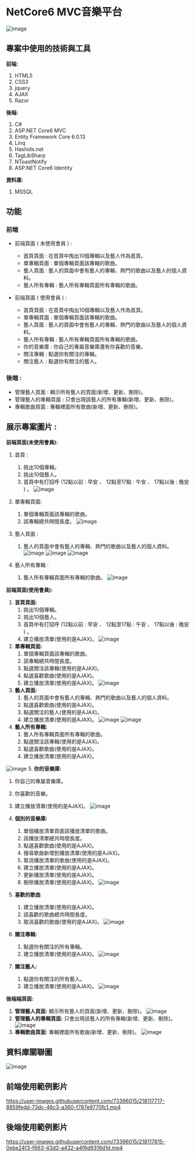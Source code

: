# NetCore6 MVC音樂平台

![image](https://github.com/LiuYuJSCPPY/NetCore6_Music/blob/main/Iamge/%E7%99%BB%E5%85%A5%E9%A6%96%E9%A0%81.PNG)

## 專案中使用的技術與工具
**前端:**

1.  HTML5
2.  CSS3
3.  jquery
4.  AJAX
5.  Razor 

**後端:**
 1.  C#
 2.  ASP.NET Core6 MVC
 3.  Entity Framework Core 6.0.13
 4.  Linq
 5.  Hashids.net
 6.  TagLibSharp
 7.  NToastNotify
 8.  ASP.NET Core6 Identity

**資料庫:**
1.  MSSQL

## 功能

### 前端
* 前端頁面 ( 未使用會員 ) :
  * 首頁頁面 : 在首頁中掏出10個專輯以及藝人作為首頁。
  * 單專輯頁面 : 單個專輯頁面該專輯的歌曲。
  * 藝人頁面 : 藝人的頁面中會有藝人的專輯、熱門的歌曲以及藝人的個人資料。
  * 藝人所有專輯 : 藝人所有專輯頁面所有專輯的歌曲。
  
* 前端頁面 ( 使用會員 ) :
  * 首頁頁面 : 在首頁中掏出10個專輯以及藝人作為首頁。
  * 單專輯頁面 : 單個專輯頁面該專輯的歌曲。
  * 藝人頁面 : 藝人的頁面中會有藝人的專輯、熱門的歌曲以及藝人的個人資料。
  * 藝人所有專輯 : 藝人所有專輯頁面所有專輯的歌曲。
  * 你的音樂庫 : 你自己的專屬音樂庫還有你喜歡的音樂。
  * 關注專輯 : 點選你有關注的專輯。
  * 關注藝人 : 點選你有關注的藝人。
  
 ### 後端 :
 * 管理藝人頁面 : 顯示所有藝人的頁面(新增、更新、刪除)。
 * 管理藝人的專輯頁面 : 只會出現該藝人的所有專輯(新增、更新、刪除)。
 * 專輯歌曲頁面 : 專輯裡面所有歌曲(新增、更新、刪除)。
 
 ## 展示專案圖片 : 
 **前端頁面(未使用會員):**
1. 首頁 :
   1. 挑出10個專輯。
   2. 挑出10個藝人。
   3. 首頁中有打招呼 (12點以前 : 早安 、 12點至17點 : 午安 、 17點以後 : 晚安 ) 。
![image](https://github.com/LiuYuJSCPPY/NetCore6_Music/blob/main/Iamge/%E9%A6%96%E9%A0%81.PNG)

2. 單專輯頁面:
   1.  單個專輯頁面該專輯的歌曲。
   2.  該專輯總共時間長度。
![image](https://github.com/LiuYuJSCPPY/NetCore6_Music/blob/main/Iamge/%E6%9C%AA%E7%99%BB%E5%85%A5%E5%89%8D%E5%8F%B0%E5%B0%88%E8%BC%AF.PNG)
  
3. 藝人頁面 : 
   1.  藝人的頁面中會有藝人的專輯、熱門的歌曲以及藝人的個人資料。
![image](https://github.com/LiuYuJSCPPY/NetCore6_Music/blob/main/Iamge/%E6%9C%AA%E7%99%BB%E5%85%A5%E5%89%8D%E5%8F%B0%E8%97%9D%E4%BA%BA1.PNG)
![image](https://github.com/LiuYuJSCPPY/NetCore6_Music/blob/main/Iamge/%E6%9C%AA%E7%99%BB%E5%85%A5%E5%89%8D%E5%8F%B0%E8%97%9D%E4%BA%BA2.PNG)
![image](https://github.com/LiuYuJSCPPY/NetCore6_Music/blob/main/Iamge/%E6%9C%AA%E7%99%BB%E5%85%A5%E5%89%8D%E5%8F%B0%E8%97%9D%E4%BA%BA3.PNG)
4. 藝人所有專輯 : 
   1.  藝人所有專輯頁面所有專輯的歌曲。
![image](https://github.com/LiuYuJSCPPY/NetCore6_Music/blob/main/Iamge/%E6%9C%AA%E7%99%BB%E5%85%A5%E8%97%9D%E4%BA%BA%E6%89%80%E6%9C%89%E5%B0%88%E8%BC%AF.PNG)
  
**前端頁面(使用會員):**
1. **首頁頁面:** 
   1. 挑出10個專輯。
   2. 挑出10個藝人。
   3. 首頁中有打招呼 (12點以前 : 早安 、 12點至17點 : 午安 、 17點以後 : 晚安 ) 。
   4. 建立播放清單(使用的是AJAX)。
![image](https://github.com/LiuYuJSCPPY/NetCore6_Music/blob/main/Iamge/%E7%99%BB%E5%85%A5%E9%A6%96%E9%A0%81.PNG)
2. **單專輯頁面:** 
   1.  單個專輯頁面該專輯的歌曲。
   2.  該專輯總共時間長度。
   3.  點選關注該專輯(使用的是AJAX)。
   4.  點選喜歡歌曲(使用的是AJAX)。
   5.  建立播放清單(使用的是AJAX)。
![image](https://github.com/LiuYuJSCPPY/NetCore6_Music/blob/main/Iamge/%E7%99%BB%E5%85%A5%E5%89%8D%E5%8F%B0%E5%B0%88%E8%BC%AF.PNG)
3. **藝人頁面:**
   1.  藝人的頁面中會有藝人的專輯、熱門的歌曲以及藝人的個人資料。
   2.  點選喜歡歌曲(使用的是AJAX)。
   3.  點選關注的藝人(使用的是AJAX)。
   4.  建立播放清單(使用的是AJAX)。
![image](https://github.com/LiuYuJSCPPY/NetCore6_Music/blob/main/Iamge/%E7%99%BB%E5%85%A5%E5%89%8D%E5%8F%B0%E8%97%9D%E4%BA%BA1.PNG)
![image](https://github.com/LiuYuJSCPPY/NetCore6_Music/blob/main/Iamge/%E7%99%BB%E5%85%A5%E5%89%8D%E5%8F%B0%E8%97%9D%E4%BA%BA2.PNG)
4. **藝人所有專輯:**
   1.  藝人所有專輯頁面所有專輯的歌曲。
   3.  點選關注該專輯(使用的是AJAX)。
   4.  點選喜歡歌曲(使用的是AJAX)。
   5.  建立播放清單(使用的是AJAX)。
   
![image](https://github.com/LiuYuJSCPPY/NetCore6_Music/blob/main/Iamge/%E7%99%BB%E5%85%A5%E8%97%9D%E4%BA%BA%E6%89%80%E6%9C%89%E5%B0%88%E8%BC%AF.PNG)
5. **你的音樂庫:** 
   1.  你自己的專屬音樂庫。
   2.  你喜歡的音樂。
   3.  建立播放清單(使用的是AJAX)。
![image](https://github.com/LiuYuJSCPPY/NetCore6_Music/blob/main/Iamge/%E9%9F%B3%E6%A8%82%E5%BA%AB.PNG)
6. **個別的音樂庫:**
   1.  單個播放清單頁面該播放清單的歌曲。
   2.  該播放清單總共時間長度。
   3.  點選喜歡歌曲(使用的是AJAX)。
   4.  搜尋歌曲新增到播放清單(使用的是AJAX)。
   5.  取消播放清單的歌曲(使用的是AJAX)。
   6.  建立播放清單(使用的是AJAX)。
   7.  更新播放清單(使用的是AJAX)。
   8.  刪除播放清單(使用的是AJAX)。
![image](https://github.com/LiuYuJSCPPY/NetCore6_Music/blob/main/Iamge/%E5%80%8B%E5%88%A5%E9%9F%B3%E6%A8%82%E5%BA%AB.PNG)

7. **喜歡的歌曲**
   1.  建立播放清單(使用的是AJAX)。
   2.  該喜歡的歌曲總共時間長度。
   3.  取消喜歡的歌曲(使用的是AJAX)。
![image](https://github.com/LiuYuJSCPPY/NetCore6_Music/blob/main/Iamge/%E5%96%9C%E6%AD%A1%E7%9A%84%E6%AD%8C%E6%9B%B2.PNG)

8. **關注專輯:**
   1.  點選你有關注的所有專輯。
   2.  建立播放清單(使用的是AJAX)。
![image](https://github.com/LiuYuJSCPPY/NetCore6_Music/blob/main/Iamge/%E9%97%9C%E6%B3%A8%E7%9A%84%E5%B0%88%E8%BC%AF.PNG)
7. **關注藝人:** 
   1.  點選你有關注的所有藝人。
   2.  建立播放清單(使用的是AJAX)。
![image](https://github.com/LiuYuJSCPPY/NetCore6_Music/blob/main/Iamge/%E9%97%9C%E6%B3%A8%E7%9A%84%E8%97%9D%E4%BA%BA.PNG)


  
**後端端頁面:**
1. **管理藝人頁面:** 顯示所有藝人的頁面(新增、更新、刪除)。
![image](https://github.com/LiuYuJSCPPY/NetCore6_Music/blob/main/Iamge/%E5%BE%8C%E8%87%BA%E7%AE%A1%E7%90%86%E8%97%9D%E4%BA%BACRUD.PNG)
2. **管理藝人的專輯頁面:** 只會出現該藝人的所有專輯(新增、更新、刪除)。
![image](https://github.com/LiuYuJSCPPY/NetCore6_Music/blob/main/Iamge/%E5%BE%8C%E5%8F%B0%E5%B0%88%E8%BC%AFCRUD.PNG)
3. **專輯歌曲頁面:** 專輯裡面所有歌曲(新增、更新、刪除)。
![image](https://github.com/LiuYuJSCPPY/NetCore6_Music/blob/main/Iamge/%E5%BE%8C%E5%8F%B0%E5%B0%88%E8%BC%AF%E9%9F%B3%E6%A8%82CRUD.PNG)


## 資料庫關聯圖
![image](https://github.com/LiuYuJSCPPY/NetCore6_Music/blob/main/Iamge/Untitled%20(1).png)

## 前端使用範例影片

https://user-images.githubusercontent.com/73396015/218117717-8859fedd-73dc-46c3-a360-f787e9770fc1.mp4

## 後端使用範例影片

https://user-images.githubusercontent.com/73396015/218117815-0ebe24f3-f663-43d2-a432-a4f6d9316d1d.mp4

